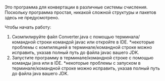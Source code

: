 Это программа для конвертации в различные системы счисления. Поскольку программа простая, никакой сложной структуры и пакетов здесь не предусмотрено.

Чтобы начать работу:

1. Скомпилируйте файл Converter.java с помощью терминала/командной строки командой javac или откройте в IDE.
*некоторые проблемы с компиляцией в терминале/командной строке можно исправить, указав полный путь до файла javac вашего JDK.
2. Запустите программу в терминале/командной строке с помощью команды java или в IDE.
*некоторые проблемы с запуском в терминале/командной строке можно исправить, указав полный путь до файла java вашего JDK.